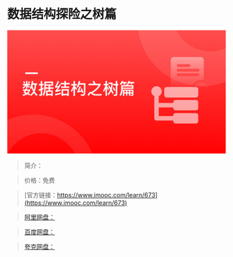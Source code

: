 # 数据结构探险之树篇

![img](../../assets/5fe442f200015dc305400304.jpg)

> 简介：

> 价格：免费

> [官方链接：https://www.imooc.com/learn/673](https://www.imooc.com/learn/673)

> [阿里网盘：]()

> [百度网盘：]()

> [夸克网盘：]()

